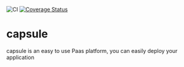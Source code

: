 ![CI](https://github.com/capsuleappcyou/capsule/workflows/CI/badge.svg) [![Coverage Status](https://coveralls.io/repos/github/capsuleappcyou/capsule/badge.svg?branch=master)](https://coveralls.io/github/capsuleappcyou/capsule?branch=master)

# capsule

capsule is an easy to use Paas platform, you can easily deploy your application
